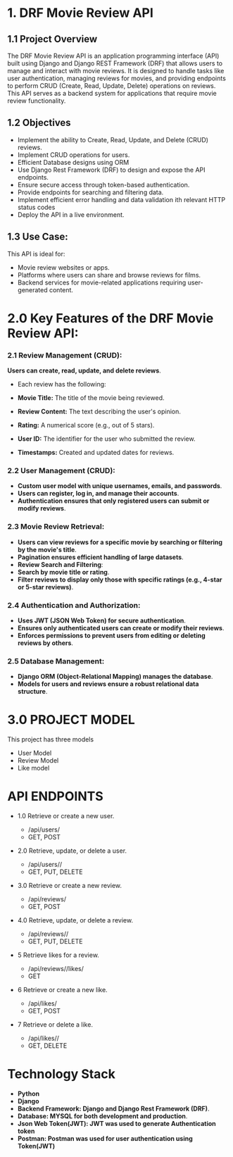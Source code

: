 # 1. DRF Movie Review API 

## 1.1 Project Overview
The DRF Movie Review API is an application programming interface (API) built using Django and Django REST Framework (DRF) that allows users to manage and interact with movie reviews. It is designed to handle tasks like user authentication, managing reviews for movies, and providing endpoints to perform CRUD (Create, Read, Update, Delete) operations on reviews. This API serves as a backend system for applications that require movie review functionality.

## 1.2 Objectives
- Implement the ability to Create, Read, Update, and Delete (CRUD) reviews.
- Implement CRUD operations for users.
- Efficient Database designs using ORM
- Use Django Rest Framework (DRF) to design and expose the API endpoints.
- Ensure secure access through token-based authentication.
- Provide endpoints for searching and filtering data.
- Implement efficient error handling and data validation ith relevant HTTP status codes 
- Deploy the API in a live environment.

## 1.3 Use Case:
This API is ideal for:
- Movie review websites or apps.
- Platforms where users can share and browse reviews for films.
- Backend services for movie-related applications requiring user-generated content.



# 2.0 Key Features of the DRF Movie Review API:

### 2.1 Review Management (CRUD):
**Users can create, read, update, and delete reviews**.
- Each review has the following:

- **Movie Title:** The title of the movie being reviewed.
- **Review Content:** The text describing the user's opinion.
- **Rating:** A numerical score (e.g., out of 5 stars).
- **User ID:** The identifier for the user who submitted the review.
- **Timestamps:** Created and updated dates for reviews.

### 2.2 User Management (CRUD):

- **Custom user model with unique usernames, emails, and passwords**.
- **Users can register, log in, and manage their accounts**.
- **Authentication ensures that only registered users can submit or modify reviews**.

### 2.3 Movie Review Retrieval:
- **Users can view reviews for a specific movie by searching or filtering by the movie's title**.
- **Pagination ensures efficient handling of large datasets**.
- **Review Search and Filtering**:
- **Search by movie title or rating**.
- **Filter reviews to display only those with specific ratings (e.g., 4-star or 5-star reviews)**.

### 2.4 Authentication and Authorization:
- **Uses JWT (JSON Web Token) for secure authentication**.
- **Ensures only authenticated users can create or modify their reviews**.
- **Enforces permissions to prevent users from editing or deleting reviews by others**.

### 2.5 Database Management:
- **Django ORM (Object-Relational Mapping) manages the database**.
- **Models for users and reviews ensure a robust relational data structure**.

# 3.0 PROJECT MODEL
This project has three models
- User Model
- Review Model
- Like model


# API ENDPOINTS

- 1.0 Retrieve or create a new user.
    - /api/users/
    - GET, POST

- 2.0 Retrieve, update, or delete a user.
    - /api/users/<id>/
    - GET, PUT, DELETE

- 3.0 Retrieve or create a new review.
    - /api/reviews/
    - GET, POST

- 4.0 Retrieve, update, or delete a review.
    - /api/reviews/<id>/
    - GET, PUT, DELETE

- 5 Retrieve likes for a review.
    - /api/reviews/<id>/likes/
    - GET

- 6 Retrieve or create a new like.
    - /api/likes/
    - GET, POST

- 7 Retrieve or delete a like.
    - /api/likes/<id>/
    - GET, DELETE



# Technology Stack
- **Python**
- **Django**
- **Backend Framework: Django and Django Rest Framework (DRF)**.
- **Database: MYSQL for both development and  production**.
- **Json Web Token(JWT): JWT was used to generate Authentication token**
- **Postman: Postman was used for user authentication using Token(JWT)**






